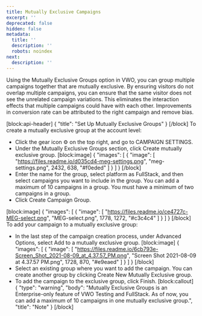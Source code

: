 ```yaml
---
title: Mutually Exclusive Campaigns
excerpt: ''
deprecated: false
hidden: false
metadata:
  title: ''
  description: ''
  robots: noindex
next:
  description: ''
---
```

Using the Mutually Exclusive Groups option in VWO, you can group multiple campaigns together that are mutually exclusive. By ensuring visitors do not overlap multiple campaigns, you can ensure that the same visitor does not see the unrelated campaign variations. This eliminates the interaction effects that multiple campaigns could have with each other. Improvements in conversion rate can be attributed to the right campaign and remove bias.


[block:api-header]
{
  "title": "Set Up Mutually Exclusive Groups"
}
[/block]
To create a mutually exclusive group at the account level:

* Click the gear icon ⚙ on the top right, and go to CAMPAIGN SETTINGS.
* Under the Mutually Exclusive Groups section, click Create mutually exclusive group.
[block:image]
{
  "images": [
    {
      "image": [
        "https://files.readme.io/d035cd4-meg-settings.png",
        "meg-settings.png",
        2432,
        638,
        "#f0eded"
      ]
    }
  ]
}
[/block]
* Enter the name for the group, select platform as FullStack, and then select campaigns you want to include in the group. You can add a maximum of 10 campaigns in a group. You must have a minimum of two campaigns in a group.
* Click Create Campaign Group.

[block:image]
{
  "images": [
    {
      "image": [
        "https://files.readme.io/ce4727c-MEG-select.png",
        "MEG-select.png",
        1778,
        1272,
        "#c3c4c4"
      ]
    }
  ]
}
[/block]
To add your campaign to a mutually exclusive group:

* In the last step of the campaign creation process, under Advanced Options, select Add to a mutually exclusive group.
[block:image]
{
  "images": [
    {
      "image": [
        "https://files.readme.io/6cb793e-Screen_Shot_2021-08-09_at_4.37.57_PM.png",
        "Screen Shot 2021-08-09 at 4.37.57 PM.png",
        1728,
        870,
        "#e9eaed"
      ]
    }
  ]
}
[/block]
* Select an existing group where you want to add the campaign. You can create another group by clicking Create New Mutually Exclusive group.
* To add the campaign to the exclusive group, click Finish.
[block:callout]
{
  "type": "warning",
  "body": "Mutually Exclusive Groups is an Enterprise-only feature of VWO Testing and FullStack. As of now, you can add a maximum of 10 campaigns in one mutually exclusive group.",
  "title": "Note"
}
[/block]